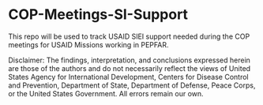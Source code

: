 # COP-Meetings-SI-Support
This repo will be used to track USAID SIEI support needed during the COP meetings for USAID Missions working in PEPFAR.


Disclaimer: The findings, interpretation, and conclusions expressed herein are those of the authors and do not necessarily reflect the views of United States Agency for International Development, Centers for Disease Control and Prevention, Department of State, Department of Defense, Peace Corps, or the United States Government. All errors remain our own.
